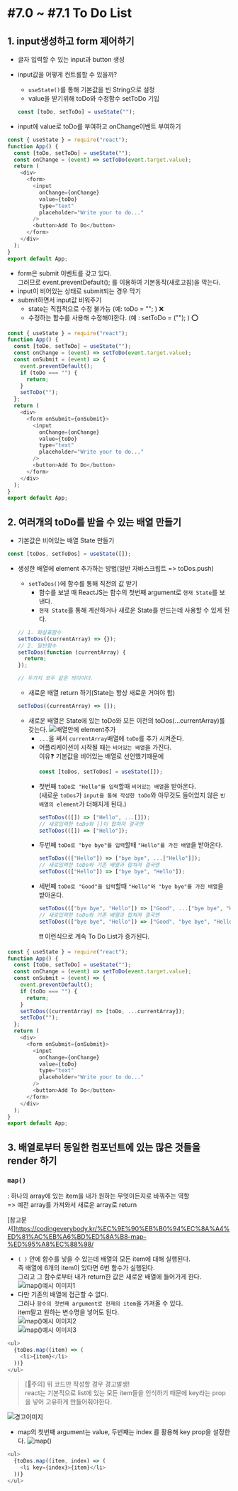 # #7.0 ~ #7.1 To Do List

## 1. input생성하고 form 제어하기

- 글자 입력할 수 있는 input과 button 생성
- input값을 어떻게 컨트롤할 수 있을까?

  - `useState()`를 통해 기본값을 빈 String으로 설정
  - value을 받기위해 toDo와 수정함수 setToDo 기입

  ```javascript
  const [toDo, setToDo] = useState("");
  ```

- input에 value로 toDo를 부여하고 onChange이벤트 부여하기

```javascript
const { useState } = require("react");
function App() {
  const [toDo, setToDo] = useState("");
  const onChange = (event) => setToDo(event.target.value);
  return (
    <div>
      <form>
        <input
          onChange={onChange}
          value={toDo}
          type="text"
          placeholder="Write your to do..."
        />
        <button>Add To Do</button>
      </form>
    </div>
  );
}
export default App;
```

- form은 submit 이벤트를 갖고 있다.  
  그러므로 event.preventDefault(); 를 이용하여 기본동작(새로고침)을 막는다.
- input이 비어있는 상태로 submit되는 경우 막기
- submit하면서 input값 비워주기
  - state는 직접적으로 수정 불가능 (예: toDo = ""; ) ❌
  - 수정하는 함수를 사용해 수정해야한다. (예 : setToDo = (""); ) ⭕

```javascript
const { useState } = require("react");
function App() {
  const [toDo, setToDo] = useState("");
  const onChange = (event) => setToDo(event.target.value);
  const onSubmit = (event) => {
    event.preventDefault();
    if (toDo === "") {
      return;
    }
    setToDo("");
  };
  return (
    <div>
      <form onSubmit={onSubmit}>
        <input
          onChange={onChange}
          value={toDo}
          type="text"
          placeholder="Write your to do..."
        />
        <button>Add To Do</button>
      </form>
    </div>
  );
}
export default App;
```

## 2. 여러개의 toDo를 받을 수 있는 배열 만들기

- 기본값은 비어있는 배열 State 만들기

```javascript
const [toDos, setToDos] = useState([]);
```

- 생성한 배열에 element 추가하는 방법(일반 자바스크립트 => toDos.push)

  - `setToDos()`에 함수를 통해 직전의 값 받기
    - 함수를 보낼 때 ReactJS는 함수의 첫번째 argument로 `현재 State`를 보낸다.
    - `현재 State`를 통해 계산하거나 새로운 State를 만드는데 사용할 수 있게 된다.

  ```javascript
  // 1. 화살표함수
  setToDos((currentArray) => {});
  // 2. 일반함수
  setToDos(function (currentArray) {
    return;
  });

  // 두가지 모두 같은 의미이다.
  ```

  - 새로운 배열 return 하기(State는 항상 새로운 거여야 함)

  ```javascript
  setToDos((currentArray) => []);
  ```

  - 새로운 배열은 State에 있는 toDo와 모든 이전의 toDos(...currentArray)를 갖는다.
    ![배열안에 element추가](./public/1.PNG)
    - `...`을 써서 `currentArray`배열에 `toDo`를 추가 시켜준다.
    - 어플리케이션이 시작될 때는 `비어있는 배열`을 가진다.  
      이유❓ 기본값을 비어있는 배열로 선언했기때문에
      ```javascript
      const [toDos, setToDos] = useState([]);
      ```
    - 첫번째 `toDo로 "Hello"를 입력`할때 `비어있는 배열`을 받아온다.  
      (새로운 `toDos`가 `input을 통해 작성한 toDo`와 아무것도 들어있지 않은 `빈 배열의 element`가 더해지게 된다.)
      ```javascript
      setToDos(([]) => ["Hello", ...[]]);
      // 새로입력한 toDo와 []이 합쳐져 결국엔
      setToDos(([]) => ["Hello"]);
      ```
    - 두번째 `toDo로 "bye bye"를 입력`할때 `"Hello"를 가진 배열`을 받아온다.
      ```javascript
      setToDos((["Hello"]) => ["bye bye", ...["Hello"]]);
      // 새로입력한 toDo와 기존 배열과 합쳐져 결국엔
      setToDos((["Hello"]) => ["bye bye", "Hello"]);
      ```
    - 세번째 `toDo로 "Good"을 입력`할때 `"Hello"와 "bye bye"를 가진 배열`을 받아온다.
      ```javascript
      setToDos((["bye bye", "Hello"]) => ["Good", ...["bye bye", "Hello"]]);
      // 새로입력한 toDo와 기존 배열과 합쳐져 결국엔
      setToDos((["bye bye", "Hello"]) => ["Good", "bye bye", "Hello"]);
      ```
      ❗❗ 이런식으로 계속 To Do List가 증가된다.

```javascript
const { useState } = require("react");
function App() {
  const [toDo, setToDo] = useState("");
  const onChange = (event) => setToDo(event.target.value);
  const onSubmit = (event) => {
    event.preventDefault();
    if (toDo === "") {
      return;
    }
    setToDos((currentArray) => [toDo, ...currentArray]);
    setToDo("");
  };
  return (
    <div>
      <form onSubmit={onSubmit}>
        <input
          onChange={onChange}
          value={toDo}
          type="text"
          placeholder="Write your to do..."
        />
        <button>Add To Do</button>
      </form>
    </div>
  );
}
export default App;
```

## 3. 배열로부터 동일한 컴포넌트에 있는 많은 것들을 render 하기

### `map()`

: 하나의 array에 있는 item을 내가 원하는 무엇이든지로 바꿔주는 역할  
 => 예전 array를 가져와서 새로운 array로 return

[참고문서]<https://codingeverybody.kr/%EC%9E%90%EB%B0%94%EC%8A%A4%ED%81%AC%EB%A6%BD%ED%8A%B8-map-%ED%95%A8%EC%88%98/>

- `( )` 안에 함수를 넣을 수 있는데 배열의 모든 item에 대해 실행된다.  
  즉 배열에 6개의 item이 있다면 6번 함수가 실행된다.  
  그리고 그 함수로부터 내가 return한 값은 새로운 배열에 들어가게 한다.  
  ![map()예시 이미지1](./public/2.png)
- 다만 기존의 배열에 접근할 수 없다.  
  그러나 `함수의 첫번째 argument로 현재의 item`을 가져올 수 있다.  
  item말고 원하는 변수명을 넣어도 된다.  
  ![map()예시 이미지2](./public/3.png)  
  ![map()예시 이미지3](./public/4.png)

```javascript
<ul>
  {toDos.map((item) => (
    <li>{item}</li>
  ))}
</ul>
```

> [🚨주의] 위 코드만 작성할 경우 경고발생!  
> react는 기본적으로 list에 있는 모든 item들을 인식하기 때문에 key라는 prop을 넣어 고유하게 만들어줘야한다.

![경고이미지](./public/5.png)

- map의 첫번째 argument는 value, 두번째는 index 를 활용해 key prop을 설정한다.
  ![map()](./public/6.png)

```javascript
<ul>
  {toDos.map((item, index) => (
    <li key={index}>{item}</li>
  ))}
</ul>
```

